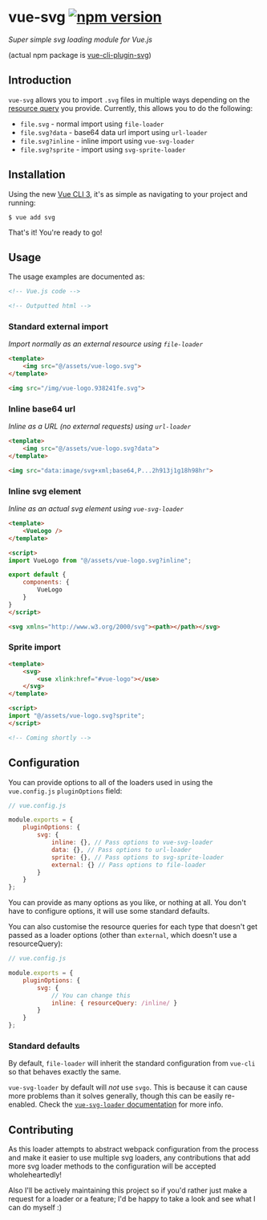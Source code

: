 # vue-svg [![npm version](https://badge.fury.io/js/vue-cli-plugin-svg.svg)](https://badge.fury.io/js/vue-cli-plugin-svg)
_Super simple svg loading module for Vue.js_

(actual npm package is [vue-cli-plugin-svg](https://www.npmjs.com/package/vue-cli-plugin-svg))

## Introduction

`vue-svg` allows you to import `.svg` files in multiple ways depending on the [resource query](https://webpack.js.org/configuration/module/#rule-resourcequery) you provide. Currently, this allows you to do the following:

- `file.svg` - normal import using `file-loader`
- `file.svg?data` - base64 data url import using `url-loader`
- `file.svg?inline` - inline import using `vue-svg-loader`
- `file.svg?sprite` - import using `svg-sprite-loader`

## Installation
Using the new [Vue CLI 3](https://cli.vuejs.org/), it's as simple as navigating to your project and running:

```console
$ vue add svg
```

That's it! You're ready to go!

## Usage

The usage examples are documented as:

```html
<!-- Vue.js code -->
```

```html
<!-- Outputted html -->
```


### Standard external import

_Import normally as an external resource using `file-loader`_

```html
<template>
	<img src="@/assets/vue-logo.svg">
</template>
```

```html
<img src="/img/vue-logo.938241fe.svg">
```

### Inline base64 url

_Inline as a URL (no external requests) using `url-loader`_

```html
<template>
	<img src="@/assets/vue-logo.svg?data">
</template>
```

```html
<img src="data:image/svg+xml;base64,P...2h913j1g18h98hr">
```

### Inline svg element

_Inline as an actual svg element using `vue-svg-loader`_

```html
<template>
	<VueLogo />
</template>

<script>
import VueLogo from "@/assets/vue-logo.svg?inline";

export default {
	components: {
		VueLogo
	}
}
</script>
```

```html
<svg xmlns="http://www.w3.org/2000/svg"><path></path></svg>
```

### Sprite import

```html
<template>
	<svg>
		<use xlink:href="#vue-logo"></use>
	</svg>
</template>

<script>
import "@/assets/vue-logo.svg?sprite";
</script>
```

```html
<!-- Coming shortly -->
```

## Configuration
You can provide options to all of the loaders used in using the `vue.config.js` `pluginOptions` field:

```javascript
// vue.config.js

module.exports = {
	pluginOptions: {
		svg: {
			inline: {}, // Pass options to vue-svg-loader
			data: {}, // Pass options to url-loader
			sprite: {}, // Pass options to svg-sprite-loader
			external: {} // Pass options to file-loader
		}
	}
};

```

You can provide as many options as you like, or nothing at all. You don't have to configure options, it will use some standard defaults.

You can also customise the resource queries for each type that doesn't get passed as a loader options (other than `external`, which doesn't use a resourceQuery):

```javascript
// vue.config.js

module.exports = {
	pluginOptions: {
		svg: {
			// You can change this
			inline: { resourceQuery: /inline/ }
		}
	}
};

```

### Standard defaults
By default, `file-loader` will inherit the standard configuration from `vue-cli` so that behaves exactly the same.

`vue-svg-loader` by default will _not_ use `svgo`. This is because it can cause more problems than it solves generally, though this can be easily re-enabled. Check the [`vue-svg-loader` documentation](https://vue-svg-loader.js.org/) for more info.

## Contributing
As this loader attempts to abstract webpack configuration from the process and make it easier to use multiple svg loaders, any contributions that add more svg loader methods to the configuration will be accepted wholeheartedly!

Also I'll be actively maintaining this project so if you'd rather just make a request for a loader or a feature; I'd be happy to take a look and see what I can do myself :)
